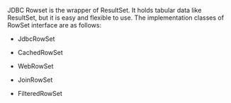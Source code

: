 JDBC Rowset is the wrapper of ResultSet. It holds tabular data like
ResultSet, but it is easy and flexible to use. The implementation
classes of RowSet interface are as follows:

-   JdbcRowSet

-   CachedRowSet

-   WebRowSet

-   JoinRowSet

-   FilteredRowSet